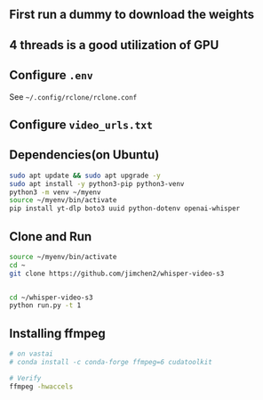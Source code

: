 ## First run a dummy to download the weights

## 4 threads is a good utilization of GPU

## Configure `.env`

See `~/.config/rclone/rclone.conf`

## Configure `video_urls.txt`

## Dependencies(on Ubuntu)

```sh
sudo apt update && sudo apt upgrade -y
sudo apt install -y python3-pip python3-venv 
python3 -m venv ~/myenv
source ~/myenv/bin/activate
pip install yt-dlp boto3 uuid python-dotenv openai-whisper
```

## Clone and Run

```sh
source ~/myenv/bin/activate
cd ~
git clone https://github.com/jimchen2/whisper-video-s3


cd ~/whisper-video-s3 
python run.py -t 1
```

## Installing ffmpeg

```sh
# on vastai
# conda install -c conda-forge ffmpeg=6 cudatoolkit

# Verify
ffmpeg -hwaccels
```